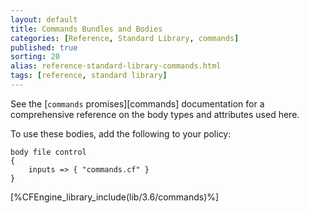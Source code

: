 ```yaml
---
layout: default
title: Commands Bundles and Bodies
categories: [Reference, Standard Library, commands]
published: true
sorting: 20
alias: reference-standard-library-commands.html
tags: [reference, standard library]
---
```


See the [`commands` promises][commands] documentation for a
comprehensive reference on the body types and attributes used here.

To use these bodies, add the following to your policy:

```cf3
body file control
{
	inputs => { "commands.cf" }
}
```


[%CFEngine_library_include(lib/3.6/commands)%]

